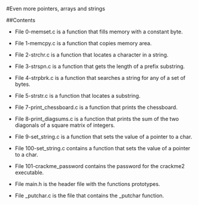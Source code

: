 #Even more pointers, arrays and strings

##Contents

* File 0-memset.c is a function that fills memory with a constant byte.

* File 1-memcpy.c is a function that copies memory area.

* File 2-strchr.c is a function that locates a character in a string.

* File 3-strspn.c is a function that gets the length of a prefix substring.

* File 4-strpbrk.c is a function that searches a string for any of a set of bytes.

* File 5-strstr.c is a function that locates a substring.

* File 7-print_chessboard.c is a function that prints the chessboard.

* File 8-print_diagsums.c is a function that prints the sum of the two diagonals of a square matrix of integers.

* File 9-set_string.c is a function that sets the value of a pointer to a char.

* File 100-set_string.c contains a function that sets the value of a pointer to a char.

* File 101-crackme_password contains the password for the crackme2 executable.

* File main.h is the header file with the functions prototypes.

* File _putchar.c is the file that contains the _putchar function.
